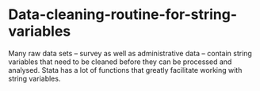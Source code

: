 # Data-cleaning-routine-for-string-variables
Many raw data sets – survey as well as administrative data – contain string variables that need to be cleaned before they can be processed and analysed. Stata has a lot of functions that greatly facilitate working with string variables. 
